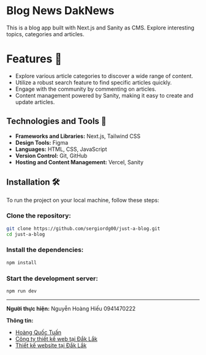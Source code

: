 # Blog News DakNews
This is a blog app built with Next.js and Sanity as CMS. Explore interesting topics, categories and articles.
# Features 🚀

- Explore various article categories to discover a wide range of content.
- Utilize a robust search feature to find specific articles quickly.
- Engage with the community by commenting on articles.
- Content management powered by Sanity, making it easy to create and update articles.

## Technologies and Tools 🔧

- **Frameworks and Libraries:** Next.js, Tailwind CSS
- **Design Tools:** Figma
- **Languages:** HTML, CSS, JavaScript
- **Version Control:** Git, GitHub
- **Hosting and Content Management:** Vercel, Sanity

## Installation 🛠️

To run the project on your local machine, follow these steps:

### Clone the repository:

```bash
git clone https://github.com/sergiordg00/just-a-blog.git
cd just-a-blog
```

### Install the dependencies:

```bash
npm install 
```

### Start the development server:

```bash
npm run dev
```

---

**Người thực hiện:**
Nguyễn Hoàng Hiếu 0941470222

**Thông tin:**
- [Hoàng Quốc Tuấn](http://hoangquoctuan.net)
- [Công ty thiết kế web tại Đắk Lắk](http://daksystem.net)
- [Thiết kế website tại Đắk Lắk](http://dakdesign.net)

